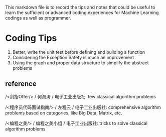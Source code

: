 This markdown file is to record the tips and notes that could be useful to learn the sufficient or advanced coding experiences for Machine Learning codings as well as programmer.

# Coding Tips
1. Better, write the unit test before defining and building a function
2. Considering the Exception Safety is much an improvement
3. Using the graph and proper data structure to simplify the abstract problems

## reference
/<剑指Offer/> / 何海涛 / 电子工业出版社: few classical algorithm problems

/<程序员代码面试指南/> / 左程云 / 电子工业出版社: comprehensive algorithm problems based on categories, like Big Data, Matrix, etc.

/<编程之美/> / 编程之美小组 / 电子工业出版社: tricks to solve classical algorithm problems
